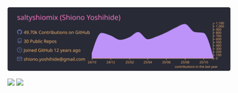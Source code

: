 ![](https://raw.githubusercontent.com/saltyshiomix/saltyshiomix/master/profile-summary-card-output/dracula/0-profile-details.svg)

![](https://komarev.com/ghpvc/?username=saltyshiomix&color=blueviolet&style=flat-square)
![](https://hit.yhype.me/github/profile?user_id=5608079)
